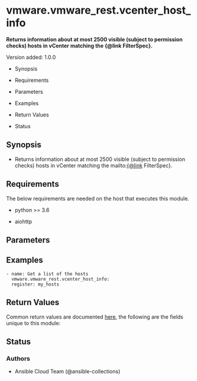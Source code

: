 # vmware.vmware_rest.vcenter_host_info

**Returns information about at most 2500 visible (subject to
permission checks) hosts in vCenter matching the {@link FilterSpec}.**

Version added: 1.0.0


* Synopsis


* Requirements


* Parameters


* Examples


* Return Values


* Status

## Synopsis


* Returns information about at most 2500 visible (subject to
permission checks) hosts in vCenter matching the mailto:[{@link](mailto:{@link)
FilterSpec}.

## Requirements

The below requirements are needed on the host that executes this
module.


* python >= 3.6


* aiohttp

## Parameters

## Examples

```
- name: Get a list of the hosts
  vmware.vmware_rest.vcenter_host_info:
  register: my_hosts
```

## Return Values

Common return values are documented [here](https://docs.ansible.com/ansible/latest/reference_appendices/common_return_values.html#common-return-values),
the following are the fields unique to this module:

## Status

### Authors


* Ansible Cloud Team (@ansible-collections)
